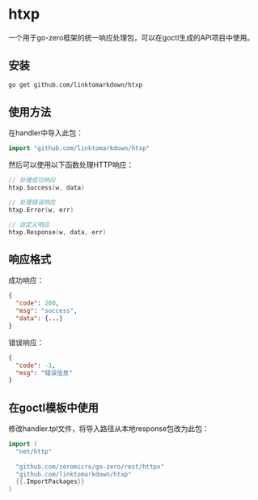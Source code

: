 # htxp

一个用于go-zero框架的统一响应处理包，可以在goctl生成的API项目中使用。

## 安装

```bash
go get github.com/linktomarkdown/htxp
```

## 使用方法

在handler中导入此包：

```go
import "github.com/linktomarkdown/htxp"
```

然后可以使用以下函数处理HTTP响应：

```go
// 处理成功响应
htxp.Success(w, data)

// 处理错误响应
htxp.Error(w, err)

// 自定义响应
htxp.Response(w, data, err)
```

## 响应格式

成功响应：

```json
{
  "code": 200,
  "msg": "success",
  "data": {...}
}
```

错误响应：

```json
{
  "code": -1,
  "msg": "错误信息"
}
```

## 在goctl模板中使用

修改handler.tpl文件，将导入路径从本地response包改为此包：

```go
import (
  "net/http"
  
  "github.com/zeromicro/go-zero/rest/httpx"
  "github.com/linktomarkdown/htxp"
  {{.ImportPackages}}
)
```